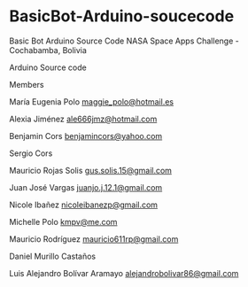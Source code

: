# BasicBot-Arduino-soucecode
Basic Bot Arduino Source Code
NASA Space Apps Challenge - Cochabamba, Bolivia

Arduino Source code 

Members

María Eugenia	Polo		maggie_polo@hotmail.es

Alexia	Jiménez		ale666jmz@hotmail.com

Benjamin	Cors		benjamincors@yahoo.com

Sergio	Cors		

Mauricio	Rojas	Solis	gus.solis.15@gmail.com

Juan José	Vargas		juanjo.j.12.1@gmail.com

Nicole	Ibañez		nicoleibanezp@gmail.com

Michelle	Polo		kmpv@me.com

Mauricio	Rodríguez		mauricio611rp@gmail.com

Daniel	Murillo	Castaños	

Luis Alejandro	Bolívar	Aramayo	alejandrobolivar86@gmail.com



